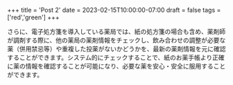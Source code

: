 +++
title = 'Post 2'
date = 2023-02-15T10:00:00-07:00
draft = false
tags = ['red','green']
+++

さらに、電子処方箋を導入している薬局では、紙の処方箋の場合も含め、薬剤師が調剤する際に、他の薬局の薬剤情報をチェックし、飲み合わせの調整が必要な薬（併用禁忌等）や重複した投薬がないかどうかを、最新の薬剤情報を元に確認することができます。システム的にチェックすることで、紙のお薬手帳より正確に薬の情報を確認することが可能になり、必要な薬を安心・安全に服用することができます。
